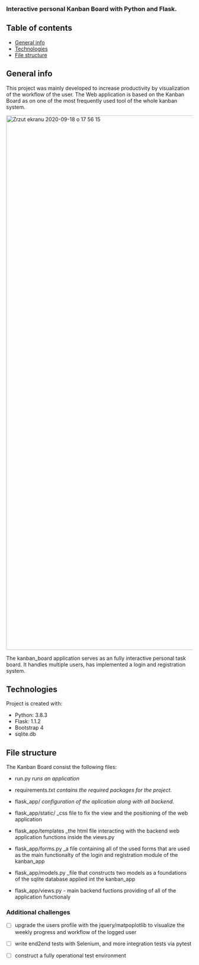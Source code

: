 ### Interactive personal Kanban Board with Python and Flask.

## Table of contents
* [General info](#general-info)
* [Technologies](#technologies)
* [File structure](#file-structure)


## General info

This project was mainly developed to increase productivity by visualization of the workflow of the user. The Web application is based on the Kanban Board as on one of the most frequently used tool of the whole kanban system. 

<img width="1440" alt="Zrzut ekranu 2020-09-18 o 17 56 15" src="https://user-images.githubusercontent.com/54006852/93619205-86521580-f9d8-11ea-81e6-2dd0a58b35bf.png">

The kanban_board application serves as an fully interactive personal task board. It handles multiple users, has implemented a login and registration system.

## Technologies
Project is created with:
* Python: 3.8.3
* Flask: 1.1.2
* Bootstrap 4
* sqlite.db


## File structure
The Kanban Board consist the following files:
- run.py _runs an application_
- requirements.txt _contains the required packages for the project._
- flask_app/ _configuration of the aplication along with all backend._

- flask_app/static/ _css file to fix the view and the positioning of the web application
- flask_app/templates _the html file interacting with the backend web application functions inside the views.py

- flask_app/forms.py _a file containing all of the used forms that are used as the main functionalty of the login and registration module of the kanban_app
- flask_app/models.py _file that constructs two models as a foundations of the sqlite database applied int the kanban_app
- flask_app/views.py - main backend fuctions providing of all of the application functionaly




### Additional challenges

- [ ] upgrade the users profile with the jquery/matpoplotlib to visualize the weekly progress and workflow of the logged user
- [ ] write end2end tests with Selenium, and more integration tests via pytest
- [ ] construct a fully operational test environment



